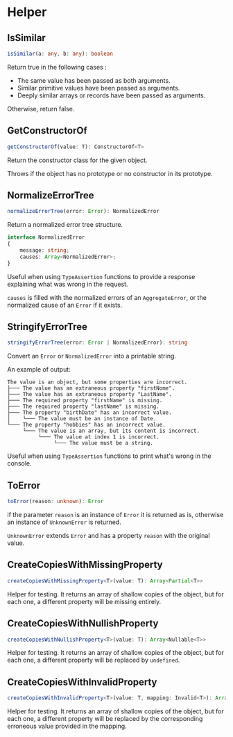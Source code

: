 # Helper

## IsSimilar

```ts
isSimilar(a: any, b: any): boolean
```

Return true in the following cases :

- The same value has been passed as both arguments.
- Similar primitive values have been passed as arguments.
- Deeply similar arrays or records have been passed as arguments.

Otherwise, return false.

## GetConstructorOf

```ts
getConstructorOf(value: T): ConstructorOf<T>
```

Return the constructor class for the given object.

Throws if the object has no prototype or no constructor in its prototype.

## NormalizeErrorTree

```ts
normalizeErrorTree(error: Error): NormalizedError
```

Return a normalized error tree structure.

```ts
interface NormalizedError
{
	message: string;
	causes: Array<NormalizedError>;
}
```

Useful when using `TypeAssertion` functions to provide a response explaining what was wrong in the request.

`causes` is filled with the normalized errors of an `AggregateError`, or the normalized cause of an `Error` if it exists.

## StringifyErrorTree

```ts
stringifyErrorTree(error: Error | NormalizedError): string
```

Convert an `Error` or `NormalizedError` into a printable string.

An example of output:

```
The value is an object, but some properties are incorrect.
├─── The value has an extraneous property "firstNome".
├─── The value has an extraneous property "LastName".
├─── The required property "firstName" is missing.
├─── The required property "lastName" is missing.
├─── The property "birthDate" has an incorrect value.
│    └─── The value must be an instance of Date.
└─── The property "hobbies" has an incorrect value.
     └─── The value is an array, but its content is incorrect.
          └─── The value at index 1 is incorrect.
               └─── The value must be a string.
```

Useful when using `TypeAssertion` functions to print what's wrong in the console.

## ToError

```ts
toError(reason: unknown): Error
```

if the parameter `reason` is an instance of `Error` it is returned as is,
otherwise an instance of `UnknownError` is returned.

`UnknownError` extends `Error` and has a property `reason` with the original value.

## CreateCopiesWithMissingProperty

```ts
createCopiesWithMissingProperty<T>(value: T): Array<Partial<T>>
```

Helper for testing. It returns an array of shallow copies of the object, but for each one, a different property will be missing entirely.

## CreateCopiesWithNullishProperty

```ts
createCopiesWithNullishProperty<T>(value: T): Array<Nullable<T>>
```

Helper for testing. It returns an array of shallow copies of the object, but for each one, a different property will be replaced by `undefined`.

## CreateCopiesWithInvalidProperty

```ts
createCopiesWithInvalidProperty<T>(value: T, mapping: Invalid<T>): Array<Invalid<T>>
```

Helper for testing. It returns an array of shallow copies of the object, but for each one, a different property will be replaced by the corresponding erroneous value provided in the mapping.
